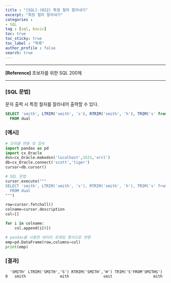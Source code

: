 ```yaml
---
title : "[SQL]-(022) 특정 철자 잘라내기"
excerpt: "특정 철자 잘라내기"
categories :
- SQL
tag : [sql, basic]
toc: true
toc_sticky: true
toc_label : "목록"
author_profile : false
search: true
---
```


---
**[Reference]** 초보자를 위한 SQL 200제

---
### [SQL 문법]
문자 출력 시 특정 철자를 잘라내어 출력할 수 있다.

```sql
SELECT 'smith', LTRIM('smith', 's'), RTRIM('smith', 'h'), TRIM('s' from 'smiths')
  FROM dual
```
### [예시]
```python
# 오라클 연동 및 접속
import pandas as pd
import cx_Oracle
dsn=cx_Oracle.makedsn('localhost',1521,'orcl')
db=cx_Oracle.connect('scott','tiger')
cursor=db.cursor()

# SQL 문법
cursor.execute("""
SELECT 'smith', LTRIM('smith', 's'), RTRIM('smith', 'h'), TRIM('s' from 'smiths')
  FROM dual
""")

row=cursor.fetchall()
colname=cursor.description
col=[]

for i in colname:
    col.append(i[0])

# pandas를 사용한 데이터 프레임 형식으로 변환
emp=pd.DataFrame(row,columns=col)
print(emp)
```
### [결과]

      'SMITH' LTRIM('SMITH','S') RTRIM('SMITH','H') TRIM('S'FROM'SMITHS')
    0   smith               mith               smit                  mith
    
